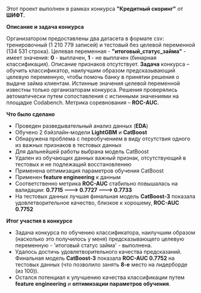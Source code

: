 Этот проект выполнен в рамках конкурса **"Кредитный скоринг"** от **ШИФТ.**


__Описание и задача конкурса__

Организатором предоставлены два датасета в формате csv: тренировочный (1 210 779 записей) и тестовый без целевой переменной (134 531 строка). Целевая переменная - **"итоговый_статус_займа"** - имеет значения: **0** - выплачен, **1** - не выплачен (бинарная классификация). Описание признаков отсутствует. **Задача** конкурса – обучить классификатор, наилучшим образом предсказывающий целевую переменную, чтобы помочь банку в принятии решения о выдаче займа клиентам. Истинные значения целевой переменной известны только организаторам конкурса. Решения проверялись автоматически путем сопоставления с истинными значениями на площадке Codabench. Метрика соревнования – **ROC-AUC.**


__Что было сделано__

- Проведен разведывательный анализ данных (**EDA**)
- Обучено 2 бэйзлайн-модели **LightGBM** и **CatBoost**
- Обнаружена проблема с переобучением в виду отсутствия одного из важных признаков в тестовых данных
- Для дальнейшей работы выбрана модель CatBoost
- Удален из обучающих данных важный признак, отсутствующий в тестовых и не подлежащий восстановлению
- Применена оптимизация параметров обучения CatBoost
- Применен **feature engineering** к данным
- Соответственно метрика **ROC-AUC** стабильно повышалась на валидации: **0.7715 ---> 0.7727 ---> 0.7733**
- На тестовых данных лучшая финальная модель **CatBoost-3** показала удовлетворительное качество, близкое к хорошему, **ROC-AUC 0.7752**


__Итог участия в конкурсе__

- Задача конкурса по обучению классификатора, наилучшим образом (насколько это получилось у меня) предсказывающего целевую переменную - 'итоговый статус займа' - выполнена.
- Удалось достичь удовлетворительного качества предсказаний. Финальная модель **CatBoost-3** показала **ROC-AUC 0.7752** на тестовых данных (что позволило занять **8-е** место на лидерборде (из 100)).
- Остался потенциал к улучшению качества классификации путем **feature engineering** и **оптимизации параметров обучения**.

